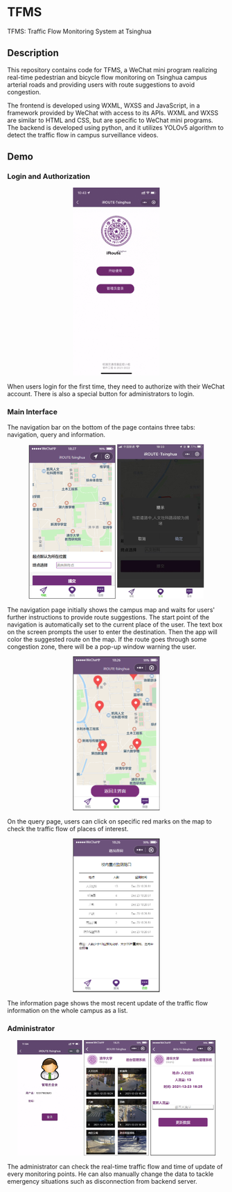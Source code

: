 # TFMS

TFMS: Traffic Flow Monitoring System at Tsinghua

## Description

This repository contains code for TFMS, a WeChat mini program realizing real-time pedestrian and bicycle flow monitoring on Tsinghua campus arterial roads and providing users with route suggestions to avoid congestion.

The frontend is developed using WXML, WXSS and JavaScript, in a framework provided by WeChat with access to its APIs. WXML and WXSS are similar to HTML and CSS, but are specific to WeChat mini programs. The backend is developed using python, and it utilizes YOLOv5 algorithm to detect the traffic flow in campus surveillance videos.

## Demo

### Login and Authorization

<p align="center" width="100%">
    <img src="pics/Login.png" style="width: 200px" />
</p>

When users login for the first time, they need to authorize with their WeChat account. There is also a special button for administrators to login.

### Main Interface

The navigation bar on the bottom of the page contains three tabs: navigation, query and information.

<p align="center" width="100%">
    <img src="pics/Navigation1.png" style="width: 200px" />
    <img src="pics/Navigation2.png" style="width: 200px" />
</p>

The navigation page initially shows the campus map and waits for users' further instructions to provide route suggestions. The start point of the navigation is automatically set to the current place of the user. The text box on the screen prompts the user to enter the destination. Then the app will color the suggested route on the map. If the route goes through some congestion zone, there will be a pop-up window warning the user.

<p align="center" width="100%">
    <img src="pics/Query.png" style="width: 200px" />
</p>

On the query page, users can click on specific red marks on the map to check the traffic flow of places of interest.

<p align="center" width="100%">
    <img src="pics/Info.png" style="width: 200px" />
</p>

The information page shows the most recent update of the traffic flow information on the whole campus as a list.

### Administrator

<p align="center" width="100%">
    <img src="pics/Administrator1.png" style="width: 150px" />
    <img src="pics/Administrator2.png" style="width: 150px" />
    <img src="pics/Administrator3.png" style="width: 150px" />
</p>

The administrator can check the real-time traffic flow and time of update of every monitoring points. He can also manually change the data to tackle emergency situations such as disconnection from backend server.
